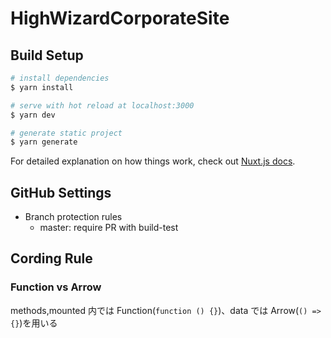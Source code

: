 # HighWizardCorporateSite

>

## Build Setup

```bash
# install dependencies
$ yarn install

# serve with hot reload at localhost:3000
$ yarn dev

# generate static project
$ yarn generate
```

For detailed explanation on how things work, check out [Nuxt.js docs](https://nuxtjs.org).

## GitHub Settings

- Branch protection rules
  - master: require PR with build-test

## Cording Rule

### Function vs Arrow

methods,mounted 内では Function(`function () {}`)、data では Arrow(`() => {}`)を用いる
